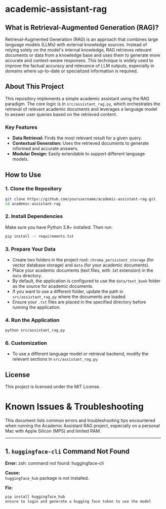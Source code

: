 # academic-assistant-rag
## What is Retrieval-Augmented Generation (RAG)?

Retrieval-Augmented Generation (RAG) is an approach that combines large language models (LLMs) with external knowledge sources. Instead of relying solely on the model's internal knowledge, RAG retrieves relevant documents or data from a knowledge base and uses them to generate more accurate and context-aware responses. This technique is widely used to improve the factual accuracy and relevance of LLM outputs, especially in domains where up-to-date or specialized information is required.

## About This Project

This repository implements a simple academic assistant using the RAG paradigm. The core logic is in `src/assistant_rag.py`, which orchestrates the retrieval of relevant academic documents and leverages a language model to answer user queries based on the retrieved content.

### Key Features

- **Data Retrieval:** Finds the most relevant result for a given query.
- **Contextual Generation:** Uses the retrieved documents to generate informed and accurate answers.
- **Modular Design:** Easily extendable to support different language models.


## How to Use

### 1. Clone the Repository

```bash
git clone https://github.com/yourusername/academic-assistant-rag.git
cd academic-assistant-rag
```

### 2. Install Dependencies

Make sure you have Python 3.8+ installed. Then run:

```bash
pip install -r requirements.txt
```

### 3. Prepare Your Data

- Create two folders in the project root: `chroma_persistent_storage` (for vector database storage) and `data` (for your academic documents).
- Place your academic documents (text files, with .txt extension) in the `data` directory.
- By default, the application is configured to use the `data/text_book` folder as the source for academic documents.  
- If you want to use a different folder, update the path in `src/assistant_rag.py` where the documents are loaded.  
- Ensure your `.txt` files are placed in the specified directory before running the application.

### 4. Run the Application

```bash
python src/assistant_rag.py
```

### 6. Customization

- To use a different language model or retrieval backend, modify the relevant sections in `src/assistant_rag.py`.

## License

This project is licensed under the MIT License.


# Known Issues & Troubleshooting

This document lists common errors and troubleshooting tips encountered when running the Academic Assistant RAG project, especially on a personal Mac with Apple Silicon (MPS) and limited RAM.

---

## 1. `huggingface-cli` Command Not Found

**Error:** 
zsh: command not found: huggingface-cli

**Cause:**  
`huggingface_hub` package is not installed.

**Fix:**  
```bash
pip install huggingface_hub
ensure to login and generate a hugging face token to use the model



